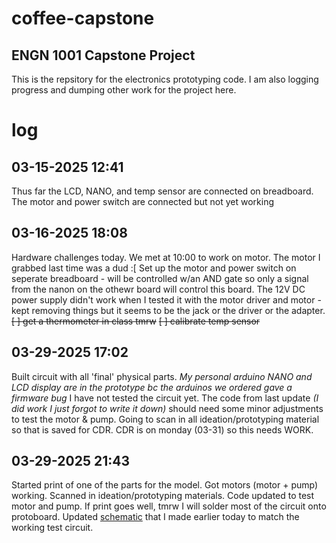 # coffee-capstone
## ENGN 1001 Capstone Project

This is the repsitory for the electronics prototyping code. I am also logging progress and dumping other work for the project here.


# log
## 03-15-2025 12:41 

Thus far the LCD, NANO, and temp sensor are connected on breadboard. 
The motor and power switch are connected but not yet working 


## 03-16-2025 18:08

Hardware challenges today. We met at 10:00 to work on motor. The motor I grabbed last time was a dud :[
Set up the motor and power switch on seperate breadboard - will be controlled w/an AND gate so only a signal from the nanon on the othewr board will control this board.
The 12V DC power supply didn't work when I tested it with the motor driver and motor - kept removing things but it seems to be the jack or the driver or the adapter.
~~[ ] get a thermometer in class tmrw~~
~~[ ] calibrate temp sensor~~


## 03-29-2025 17:02

Built circuit with all 'final' physical parts. *My personal arduino NANO and LCD display are in the prototype bc the arduinos we ordered gave a firmware bug*
I have not tested the circuit yet.
The code from last update *(I did work I just forgot to write it down)* should need some minor adjustments to test the motor & pump. 
Going to scan in all ideation/prototyping material so that is saved for CDR.
CDR is on monday (03-31) so this needs WORK.

## 03-29-2025 21:43

Started print of one of the parts for the model. Got motors (motor + pump) working. Scanned in ideation/prototyping materials.
Code updated to test motor and pump.
If print goes well, tmrw I will solder most of the circuit onto protoboard. 
Updated [schematic](https://github.com/kelton-eckert/coffee-capstone/edit/main/Schematic-03-29-25.png) that I made earlier today to match the working test circuit.
